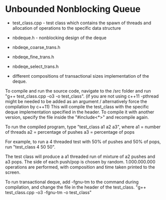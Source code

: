 # Unbounded Nonblocking Queue

- test_class.cpp - test class which contains the spawn of threads and allocation of operations to the specific data structure
- nbdeque.h - nonblocking design of the deque

- nbdeqe_coarse_trans.h
- nbdeqe_fine_trans.h
- nbdeqe_select_trans.h 
- different compositions of transactional sizes implementation of the deque.

To compile and run the source code, navigate to the /src folder and 
run "g++ test_class.cpp -o3 -o test_class". (if you are not using c++11
-pthread might be needed to be added as an argument / alternatively force 
the compilation by c++11)
This will compile the test_class with the specific deque implementation
specified in the header. To compile it with another version, specify the 
file inside the "#include<*>" and recompile again.

To run the compiled program, type "test_class a1 a2 a3", where 
a1 = number of threads
a2 = percentage of pushes
a3 = percentage of pops

For example, to run a 4 threaded test with 50% of pushes and 50% of pops,
run "test_class 4 50 50".

The test class will produce a a1 threaded run of mixture of a2 pushes and a3 pops.
The side of each push/pop is chosen by random.
1.000.000.000 operations are performed, with composition and time taken printed to the screen.

To run transactional deque, add -fgnu-tm to the command during compilation, 
and change the file in the header of the test_class.
"g++ test_class.cpp -o3 -fgnu-tm -o test_class"
